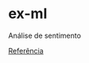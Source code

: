 # ex-ml

Análise de sentimento

[Referência](https://github.com/dotnet/machinelearning-samples/tree/main/samples/fsharp/getting-started/BinaryClassification_SentimentAnalysis)
